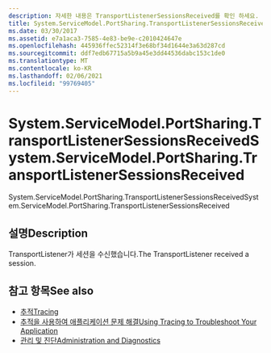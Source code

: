 ```yaml
---
description: 자세한 내용은 TransportListenerSessionsReceived를 확인 하세요.
title: System.ServiceModel.PortSharing.TransportListenerSessionsReceived
ms.date: 03/30/2017
ms.assetid: e7a1aca3-7585-4e83-be9e-c2010424647e
ms.openlocfilehash: 445936ffec52314f3e68bf34d1644e3a63d287cd
ms.sourcegitcommit: ddf7edb67715a5b9a45e3dd44536dabc153c1de0
ms.translationtype: MT
ms.contentlocale: ko-KR
ms.lasthandoff: 02/06/2021
ms.locfileid: "99769405"
---
```

# <a name="systemservicemodelportsharingtransportlistenersessionsreceived"></a><span data-ttu-id="02e3a-103">System.ServiceModel.PortSharing.TransportListenerSessionsReceived</span><span class="sxs-lookup"><span data-stu-id="02e3a-103">System.ServiceModel.PortSharing.TransportListenerSessionsReceived</span></span>

<span data-ttu-id="02e3a-104">System.ServiceModel.PortSharing.TransportListenerSessionsReceived</span><span class="sxs-lookup"><span data-stu-id="02e3a-104">System.ServiceModel.PortSharing.TransportListenerSessionsReceived</span></span>  
  
## <a name="description"></a><span data-ttu-id="02e3a-105">설명</span><span class="sxs-lookup"><span data-stu-id="02e3a-105">Description</span></span>  

 <span data-ttu-id="02e3a-106">TransportListener가 세션을 수신했습니다.</span><span class="sxs-lookup"><span data-stu-id="02e3a-106">The TransportListener received a session.</span></span>  
  
## <a name="see-also"></a><span data-ttu-id="02e3a-107">참고 항목</span><span class="sxs-lookup"><span data-stu-id="02e3a-107">See also</span></span>

- [<span data-ttu-id="02e3a-108">추적</span><span class="sxs-lookup"><span data-stu-id="02e3a-108">Tracing</span></span>](index.md)
- [<span data-ttu-id="02e3a-109">추적을 사용하여 애플리케이션 문제 해결</span><span class="sxs-lookup"><span data-stu-id="02e3a-109">Using Tracing to Troubleshoot Your Application</span></span>](using-tracing-to-troubleshoot-your-application.md)
- [<span data-ttu-id="02e3a-110">관리 및 진단</span><span class="sxs-lookup"><span data-stu-id="02e3a-110">Administration and Diagnostics</span></span>](../index.md)
